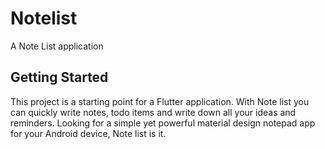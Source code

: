 # Notelist

A Note List application

## Getting Started

This project is a starting point for a Flutter application.
With Note list you can quickly write notes, todo items and write down all your ideas and reminders. Looking for a simple yet powerful material design notepad app for your Android device, Note list is it.
